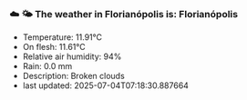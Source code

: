 ### ☁️ 🌤️  The weather in Florianópolis is: Florianópolis

- Temperature: 11.91°C
- On flesh: 11.61°C
- Relative air humidity: 94%
- Rain: 0.0 mm
- Description: Broken clouds
- last updated: 2025-07-04T07:18:30.887664
